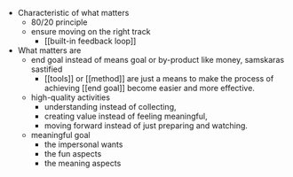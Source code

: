 - Characteristic of what matters
    - 80/20 principle
    - ensure moving on the right track
        - [[built-in feedback loop]]
- What matters are
    - end goal instead of means goal or by-product like money, samskaras sastified
        - [[tools]] or [[method]] are just a means to make the process of achieving [[end goal]] become easier and more effective.
    - high-quality activities
        - understanding instead of collecting, 
        - creating value instead of feeling meaningful, 
        - moving forward instead of just preparing and watching.
    - meaningful goal
        - the impersonal wants
        - the fun aspects
        - the meaning aspects
